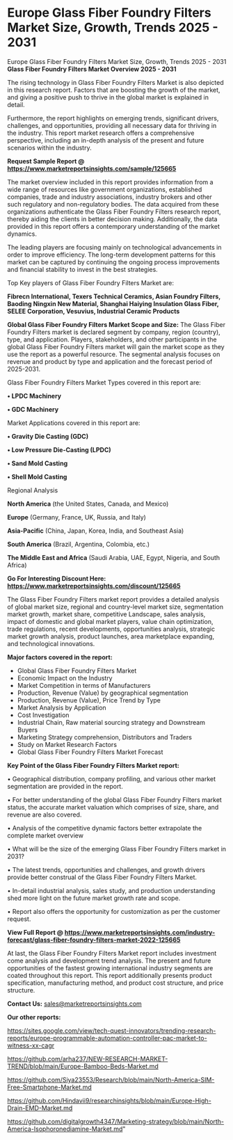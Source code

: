 # Europe Glass Fiber Foundry Filters Market Size, Growth, Trends 2025 - 2031
Europe Glass Fiber Foundry Filters Market Size, Growth, Trends 2025 - 2031
<Strong> Glass Fiber Foundry Filters Market Overview 2025 - 2031</strong>

The rising technology in Glass Fiber Foundry Filters Market is also depicted in this research report. Factors that are boosting the growth of the market, and giving a positive push to thrive in the global market is explained in detail.

Furthermore, the report highlights on emerging trends, significant drivers, challenges, and opportunities, providing all necessary data for thriving in the industry. This report market research offers a comprehensive perspective, including an in-depth analysis of the present and future scenarios within the industry.

<strong>Request Sample Report @ <a href=https://www.marketreportsinsights.com/sample/125665>https://www.marketreportsinsights.com/sample/125665</a></strong>

The market overview included in this report provides information from a wide range of resources like government organizations, established companies, trade and industry associations, industry brokers and other such regulatory and non-regulatory bodies. The data acquired from these organizations authenticate the Glass Fiber Foundry Filters research report, thereby aiding the clients in better decision making. Additionally, the data provided in this report offers a contemporary understanding of the market dynamics.

The leading players are focusing mainly on technological advancements in order to improve efficiency. The long-term development patterns for this market can be captured by continuing the ongoing process improvements and financial stability to invest in the best strategies.

Top Key players of Glass Fiber Foundry Filters Market are:

<strong>Fibrecn International, Texers Technical Ceramics, Asian Foundry Filters, Baoding Ningxin New Material, Shanghai Haiying Insulation Glass Fiber, SELEE Corporation, Vesuvius, Industrial Ceramic Products</strong>

<strong><b>Global Glass Fiber Foundry Filters Market Scope and Size:</b></strong>
The Glass Fiber Foundry Filters market is declared segment by company, region (country), type, and application. Players, stakeholders, and other participants in the global Glass Fiber Foundry Filters market will gain the market scope as they use the report as a powerful resource. The segmental analysis focuses on revenue and product by type and application and the forecast period of 2025-2031.

Glass Fiber Foundry Filters Market Types covered in this report are:

<strong>• LPDC Machinery

• GDC Machinery</strong>

Market Applications covered in this report are:

<strong>• Gravity Die Casting (GDC)

• Low Pressure Die-Casting (LPDC)

• Sand Mold Casting

• Shell Mold Casting</strong> 

Regional Analysis

<strong>North America</strong> (the United States, Canada, and Mexico)

<strong>Europe</strong> (Germany, France, UK, Russia, and Italy)

<strong>Asia-Pacific</strong> (China, Japan, Korea, India, and Southeast Asia)

<strong>South America</strong> (Brazil, Argentina, Colombia, etc.)

<strong>The Middle East and Africa</strong> (Saudi Arabia, UAE, Egypt, Nigeria, and South Africa)

<strong>Go For Interesting Discount Here: <a href=https://www.marketreportsinsights.com/discount/125665>https://www.marketreportsinsights.com/discount/125665</a></strong>

The Glass Fiber Foundry Filters market report provides a detailed analysis of global market size, regional and country-level market size, segmentation market growth, market share, competitive Landscape, sales analysis, impact of domestic and global market players, value chain optimization, trade regulations, recent developments, opportunities analysis, strategic market growth analysis, product launches, area marketplace expanding, and technological innovations.

<strong><b>Major factors covered in the report:</b></strong>
<ul>
  <li>Global Glass Fiber Foundry Filters Market </li>
  <li>Economic Impact on the Industry</li>
  <li>Market Competition in terms of Manufacturers</li>
  <li>Production, Revenue (Value) by geographical segmentation</li>
  <li>Production, Revenue (Value), Price Trend by Type</li>
  <li>Market Analysis by Application</li>
  <li>Cost Investigation</li>
  <li>Industrial Chain, Raw material sourcing strategy and Downstream Buyers</li>
  <li>Marketing Strategy comprehension, Distributors and Traders</li>
  <li>Study on Market Research Factors</li>
  <li>Global Glass Fiber Foundry Filters Market Forecast</li>
</ul>

<strong><b>Key Point of the Glass Fiber Foundry Filters Market report:</b></strong>

• Geographical distribution, company profiling, and various other market segmentation are provided in the report.

• For better understanding of the global Glass Fiber Foundry Filters market status, the accurate market valuation which comprises of size, share, and revenue are also covered.

• Analysis of the competitive dynamic factors better extrapolate the complete market overview

• What will be the size of the emerging Glass Fiber Foundry Filters market in 2031?

• The latest trends, opportunities and challenges, and growth drivers provide better construal of the Glass Fiber Foundry Filters Market.

• In-detail industrial analysis, sales study, and production understanding shed more light on the future market growth rate and scope.

• Report also offers the opportunity for customization as per the customer request.

<strong><b>View Full Report @ <a href=https://www.marketreportsinsights.com/industry-forecast/glass-fiber-foundry-filters-market-2022-125665>https://www.marketreportsinsights.com/industry-forecast/glass-fiber-foundry-filters-market-2022-125665</a></b></strong>


At last, the Glass Fiber Foundry Filters Market report includes investment come analysis and development trend analysis. The present and future opportunities of the fastest growing international industry segments are coated throughout this report. This report additionally presents product specification, manufacturing method, and product cost structure, and price structure.

<strong>Contact Us:</strong>
sales@marketreportsinsights.com

<strong>Our other reports:</strong>

<a href=https://sites.google.com/view/tech-quest-innovators/trending-research-reports/europe-programmable-automation-controller-pac-market-to-witness-xx-cagr>https://sites.google.com/view/tech-quest-innovators/trending-research-reports/europe-programmable-automation-controller-pac-market-to-witness-xx-cagr</a>

<a href=https://github.com/arha237/NEW-RESEARCH-MARKET-TREND/blob/main/Europe-Bamboo-Beds-Market.md>https://github.com/arha237/NEW-RESEARCH-MARKET-TREND/blob/main/Europe-Bamboo-Beds-Market.md</a>

<a href=https://github.com/Siya23553/Research/blob/main/North-America-SIM-Free-Smartphone-Market.md>https://github.com/Siya23553/Research/blob/main/North-America-SIM-Free-Smartphone-Market.md</a>

<a href=https://github.com/Hindavii9/researchinsights/blob/main/Europe-High-Drain-EMD-Market.md>https://github.com/Hindavii9/researchinsights/blob/main/Europe-High-Drain-EMD-Market.md</a>

<a href=https://github.com/digitalgrowth4347/Marketing-strategy/blob/main/North-America-Isophoronediamine-Market.md>https://github.com/digitalgrowth4347/Marketing-strategy/blob/main/North-America-Isophoronediamine-Market.md</a>"
